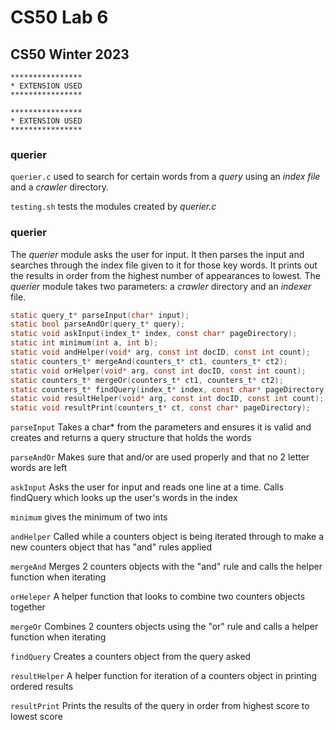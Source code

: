 # CS50 Lab 6
## CS50 Winter 2023

```
****************
* EXTENSION USED
****************
```
```
****************
* EXTENSION USED
****************
```

### querier

`querier.c` used to search for certain words from a _query_ using an _index file_ and a _crawler_ directory.

`testing.sh` tests the modules created by _querier.c_

### querier

The *querier* module asks the user for input. It then parses the input and searches through the index file given to it for those key words. It prints out the results in order from the highest number of appearances to lowest. The *querier* module takes two parameters: a _crawler_ directory and an _indexer_ file.

```c
static query_t* parseInput(char* input);
static bool parseAndOr(query_t* query);
static void askInput(index_t* index, const char* pageDirectory);
static int minimum(int a, int b);
static void andHelper(void* arg, const int docID, const int count);
static counters_t* mergeAnd(counters_t* ct1, counters_t* ct2);
static void orHelper(void* arg, const int docID, const int count);
static counters_t* mergeOr(counters_t* ct1, counters_t* ct2);
static counters_t* findQuery(index_t* index, const char* pageDirectory, query_t* query);
static void resultHelper(void* arg, const int docID, const int count);
static void resultPrint(counters_t* ct, const char* pageDirectory);
```

`parseInput` Takes a char* from the parameters and ensures it is valid and creates and returns a query structure that holds the words

`parseAndOr` Makes sure that and/or are used properly and that no 2 letter words are left

`askInput` Asks the user for input and reads one line at a time. Calls findQuery which looks up the user's words in the index

`minimum` gives the minimum of two ints

`andHelper` Called while a counters object is being iterated through to make a new counters object that has "and" rules applied

`mergeAnd` Merges 2 counters objects with the "and" rule and calls the helper function when iterating

`orHeleper` A helper function that looks to combine two counters objects together

`mergeOr` Combines 2 counters objects using the "or" rule and calls a helper function when iterating

`findQuery` Creates a counters object from the query asked

`resultHelper` A helper function for iteration of a counters object in printing ordered results

`resultPrint` Prints the results of the query in order from highest score to lowest score